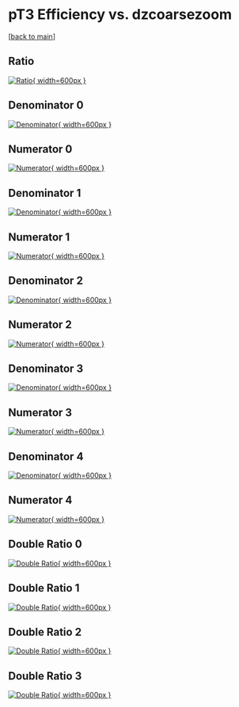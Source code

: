 # pT3 Efficiency vs. dzcoarsezoom

[[back to main](./)]



## Ratio

[![Ratio](../mtv/var/pT3_loweta_11_0_eff_dzcoarsezoom.png){ width=600px }](../mtv/var/pT3_loweta_11_0_eff_dzcoarsezoom.pdf)

## Denominator 0

[![Denominator](../mtv/den/pT3_loweta_11_0_eff_dzcoarsezoom_den0.png){ width=600px }](../mtv/den/pT3_loweta_11_0_eff_dzcoarsezoom_den0.pdf)

## Numerator 0

[![Numerator](../mtv/num/pT3_loweta_11_0_eff_dzcoarsezoom_num0.png){ width=600px }](../mtv/num/pT3_loweta_11_0_eff_dzcoarsezoom_num0.pdf)

## Denominator 1

[![Denominator](../mtv/den/pT3_loweta_11_0_eff_dzcoarsezoom_den1.png){ width=600px }](../mtv/den/pT3_loweta_11_0_eff_dzcoarsezoom_den1.pdf)

## Numerator 1

[![Numerator](../mtv/num/pT3_loweta_11_0_eff_dzcoarsezoom_num1.png){ width=600px }](../mtv/num/pT3_loweta_11_0_eff_dzcoarsezoom_num1.pdf)

## Denominator 2

[![Denominator](../mtv/den/pT3_loweta_11_0_eff_dzcoarsezoom_den2.png){ width=600px }](../mtv/den/pT3_loweta_11_0_eff_dzcoarsezoom_den2.pdf)

## Numerator 2

[![Numerator](../mtv/num/pT3_loweta_11_0_eff_dzcoarsezoom_num2.png){ width=600px }](../mtv/num/pT3_loweta_11_0_eff_dzcoarsezoom_num2.pdf)

## Denominator 3

[![Denominator](../mtv/den/pT3_loweta_11_0_eff_dzcoarsezoom_den3.png){ width=600px }](../mtv/den/pT3_loweta_11_0_eff_dzcoarsezoom_den3.pdf)

## Numerator 3

[![Numerator](../mtv/num/pT3_loweta_11_0_eff_dzcoarsezoom_num3.png){ width=600px }](../mtv/num/pT3_loweta_11_0_eff_dzcoarsezoom_num3.pdf)

## Denominator 4

[![Denominator](../mtv/den/pT3_loweta_11_0_eff_dzcoarsezoom_den4.png){ width=600px }](../mtv/den/pT3_loweta_11_0_eff_dzcoarsezoom_den4.pdf)

## Numerator 4

[![Numerator](../mtv/num/pT3_loweta_11_0_eff_dzcoarsezoom_num4.png){ width=600px }](../mtv/num/pT3_loweta_11_0_eff_dzcoarsezoom_num4.pdf)

## Double Ratio 0

[![Double Ratio](../mtv/ratio/pT3_loweta_11_0_eff_dzcoarsezoom_ratio0.png){ width=600px }](../mtv/ratio/pT3_loweta_11_0_eff_dzcoarsezoom_ratio0.pdf)

## Double Ratio 1

[![Double Ratio](../mtv/ratio/pT3_loweta_11_0_eff_dzcoarsezoom_ratio1.png){ width=600px }](../mtv/ratio/pT3_loweta_11_0_eff_dzcoarsezoom_ratio1.pdf)

## Double Ratio 2

[![Double Ratio](../mtv/ratio/pT3_loweta_11_0_eff_dzcoarsezoom_ratio2.png){ width=600px }](../mtv/ratio/pT3_loweta_11_0_eff_dzcoarsezoom_ratio2.pdf)

## Double Ratio 3

[![Double Ratio](../mtv/ratio/pT3_loweta_11_0_eff_dzcoarsezoom_ratio3.png){ width=600px }](../mtv/ratio/pT3_loweta_11_0_eff_dzcoarsezoom_ratio3.pdf)

